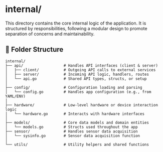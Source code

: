 # internal/

This directory contains the core internal logic of the application. It is structured by responsibilities, following a modular design to promote separation of concerns and maintainability.

## 📁 Folder Structure

```
internal/
├── api/                  # Handles API interfaces (client & server)
│   ├── client/           # Outgoing API calls to external services
│   ├── server/           # Incoming API logic, handlers, routes
│   └── api.go            # Shared API types, structs, or setup
│
├── config/               # Configuration loading and parsing
│   └── config.go         # Handles app configuration (e.g., from YAML/ENV)
│
├── hardware/             # Low-level hardware or device interaction logic
│   └── hardware.go       # Interacts with hardware interfaces
│
├── models/               # Core data models and domain entities
│   └── models.go         # Structs used throughout the app
├── sensor/               # Handles sensor data acquisition
│   └── sysinfo.go        # Sensor data acquisition function
│
└── utils/                # Utility helpers and shared functions
```
